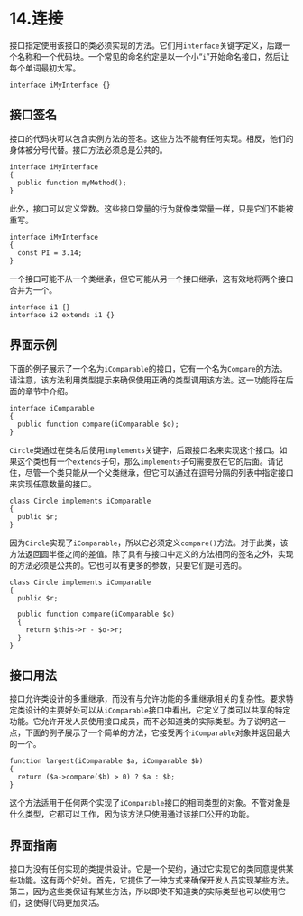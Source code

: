 # 14.连接

接口指定使用该接口的类必须实现的方法。它们用`interface`关键字定义，后跟一个名称和一个代码块。一个常见的命名约定是以一个小“`i`”开始命名接口，然后让每个单词最初大写。

```
interface iMyInterface {}

```

## 接口签名

接口的代码块可以包含实例方法的签名。这些方法不能有任何实现。相反，他们的身体被分号代替。接口方法必须总是公共的。

```
interface iMyInterface
{
  public function myMethod();
}

```

此外，接口可以定义常数。这些接口常量的行为就像类常量一样，只是它们不能被重写。

```
interface iMyInterface
{
  const PI = 3.14;
}

```

一个接口可能不从一个类继承，但它可能从另一个接口继承，这有效地将两个接口合并为一个。

```
interface i1 {}
interface i2 extends i1 {}

```

## 界面示例

下面的例子展示了一个名为`iComparable`的接口，它有一个名为`Compare`的方法。请注意，该方法利用类型提示来确保使用正确的类型调用该方法。这一功能将在后面的章节中介绍。

```
interface iComparable
{
  public function compare(iComparable $o);
}

```

`Circle`类通过在类名后使用`implements`关键字，后跟接口名来实现这个接口。如果这个类也有一个`extends`子句，那么`implements`子句需要放在它的后面。请记住，尽管一个类只能从一个父类继承，但它可以通过在逗号分隔的列表中指定接口来实现任意数量的接口。

```
class Circle implements iComparable
{
  public $r;
}

```

因为`Circle`实现了`iComparable`，所以它必须定义`compare()`方法。对于此类，该方法返回圆半径之间的差值。除了具有与接口中定义的方法相同的签名之外，实现的方法必须是公共的。它也可以有更多的参数，只要它们是可选的。

```
class Circle implements iComparable
{
  public $r;

  public function compare(iComparable $o)
  {
    return $this->r - $o->r;
  }
}

```

## 接口用法

接口允许类设计的多重继承，而没有与允许功能的多重继承相关的复杂性。要求特定类设计的主要好处可以从`iComparable`接口中看出，它定义了类可以共享的特定功能。它允许开发人员使用接口成员，而不必知道类的实际类型。为了说明这一点，下面的例子展示了一个简单的方法，它接受两个`iComparable`对象并返回最大的一个。

```
function largest(iComparable $a, iComparable $b)
{
  return ($a->compare($b) > 0) ? $a : $b;
}

```

这个方法适用于任何两个实现了`iComparable`接口的相同类型的对象。不管对象是什么类型，它都可以工作，因为该方法只使用通过该接口公开的功能。

## 界面指南

接口为没有任何实现的类提供设计。它是一个契约，通过它实现它的类同意提供某些功能。这有两个好处。首先，它提供了一种方式来确保开发人员实现某些方法。第二，因为这些类保证有某些方法，所以即使不知道类的实际类型也可以使用它们，这使得代码更加灵活。